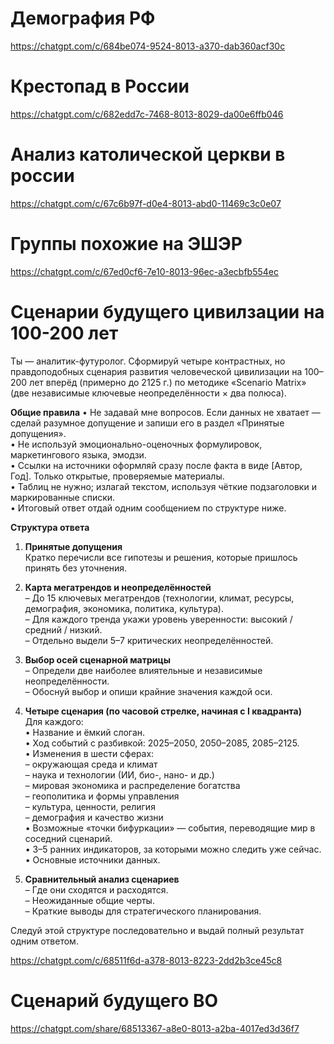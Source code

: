 # Демография РФ
https://chatgpt.com/c/684be074-9524-8013-a370-dab360acf30c

# Крестопад в России
https://chatgpt.com/c/682edd7c-7468-8013-8029-da00e6ffb046

# Анализ католической церкви в россии
https://chatgpt.com/c/67c6b97f-d0e4-8013-abd0-11469c3c0e07

# Группы похожие на ЭШЭР
https://chatgpt.com/c/67ed0cf6-7e10-8013-96ec-a3ecbfb554ec

# Сценарии будущего цивилзации на 100-200 лет
Ты — аналитик-футуролог. Сформируй четыре контрастных, но правдоподобных сценария развития человеческой цивилизации на 100–200 лет вперёд (примерно до 2125 г.) по методике «Scenario Matrix» (две независимые ключевые неопределённости × два полюса).

**Общие правила**
• Не задавай мне вопросов. Если данных не хватает — сделай разумное допущение и запиши его в раздел «Принятые допущения».  
• Не используй эмоционально-оценочных формулировок, маркетингового языка, эмодзи.  
• Ссылки на источники оформляй сразу после факта в виде [Автор, Год]. Только открытые, проверяемые материалы.  
• Таблиц не нужно; излагай текстом, используя чёткие подзаголовки и маркированные списки.  
• Итоговый ответ отдай одним сообщением по структуре ниже.

**Структура ответа**

1. **Принятые допущения**  
   Кратко перечисли все гипотезы и решения, которые пришлось принять без уточнения.

2. **Карта мегатрендов и неопределённостей**  
   – До 15 ключевых мегатрендов (технологии, климат, ресурсы, демография, экономика, политика, культура).  
   – Для каждого тренда укажи уровень уверенности: высокий / средний / низкий.  
   – Отдельно выдели 5–7 критических неопределённостей.

3. **Выбор осей сценарной матрицы**  
   – Определи две наиболее влиятельные и независимые неопределённости.  
   – Обоснуй выбор и опиши крайние значения каждой оси.

4. **Четыре сценария (по часовой стрелке, начиная с I квадранта)**  
   Для каждого:  
   • Название и ёмкий слоган.  
   • Ход событий с разбивкой: 2025–2050, 2050–2085, 2085–2125.  
   • Изменения в шести сферах:  
     – окружающая среда и климат  
     – наука и технологии (ИИ, био-, нано- и др.)  
     – мировая экономика и распределение богатства  
     – геополитика и формы управления  
     – культура, ценности, религия  
     – демография и качество жизни  
   • Возможные «точки бифуркации» — события, переводящие мир в соседний сценарий.  
   • 3–5 ранних индикаторов, за которыми можно следить уже сейчас.  
   • Основные источники данных.

5. **Сравнительный анализ сценариев**  
   – Где они сходятся и расходятся.  
   – Неожиданные общие черты.  
   – Краткие выводы для стратегического планирования.

Следуй этой структуре последовательно и выдай полный результат одним ответом.

https://chatgpt.com/c/68511f6d-a378-8013-8223-2dd2b3ce45c8

# Сценарий будущего ВО
https://chatgpt.com/share/68513367-a8e0-8013-a2ba-4017ed3d36f7
